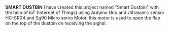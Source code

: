 **SMART DUSTBIN**
I have created this project named "Smart Dustbin" with the help of IoT (Internet of Things) using Arduino Uno and Ultrasonic sensor HC-SR04 and Sg90 Micro servo Motor. this motor is used to open the flap on the top of the dustbin on receiving the signal.
